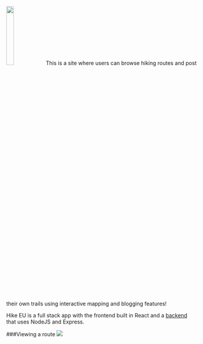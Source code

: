 <img src="https://i.imgur.com/zKCyymJ.png" width="20%">
This is a site where users can browse hiking routes and post their own trails using interactive mapping and blogging features!

Hike EU is a full stack app with the frontend built in React and a [backend](https://github.com/t0mc0llins/backend-hike-eu) that uses NodeJS and Express.

###Viewing a route
<img src="https://i.imgur.com/Gw54JwI.gif">
